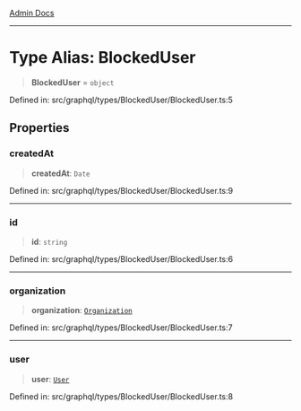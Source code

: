 [Admin Docs](/)

***

# Type Alias: BlockedUser

> **BlockedUser** = `object`

Defined in: src/graphql/types/BlockedUser/BlockedUser.ts:5

## Properties

### createdAt

> **createdAt**: `Date`

Defined in: src/graphql/types/BlockedUser/BlockedUser.ts:9

***

### id

> **id**: `string`

Defined in: src/graphql/types/BlockedUser/BlockedUser.ts:6

***

### organization

> **organization**: [`Organization`](../../../Organization/Organization/type-aliases/Organization.md)

Defined in: src/graphql/types/BlockedUser/BlockedUser.ts:7

***

### user

> **user**: [`User`](../../../User/User/type-aliases/User.md)

Defined in: src/graphql/types/BlockedUser/BlockedUser.ts:8
